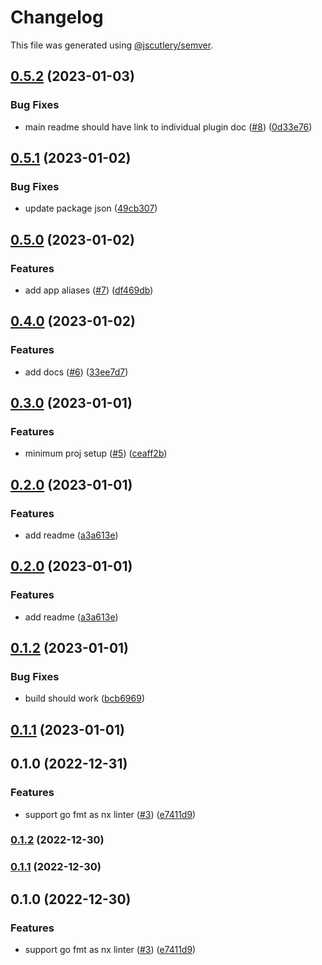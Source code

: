 # Changelog

This file was generated using [@jscutlery/semver](https://github.com/jscutlery/semver).

## [0.5.2](https://github.com/nx-golang/nx-golang/compare/gin-0.5.1...gin-0.5.2) (2023-01-03)


### Bug Fixes

* main readme should have link to individual plugin doc ([#8](https://github.com/nx-golang/nx-golang/issues/8)) ([0d33e76](https://github.com/nx-golang/nx-golang/commit/0d33e763e50a12c8ca95c477afc8b77666fb24da))

## [0.5.1](https://github.com/nx-golang/nx-golang/compare/gin-0.5.0...gin-0.5.1) (2023-01-02)


### Bug Fixes

* update package json ([49cb307](https://github.com/nx-golang/nx-golang/commit/49cb30768382fd68389a8e0784b0333460285f4f))

## [0.5.0](https://github.com/nx-golang/nx-golang/compare/gin-0.4.0...gin-0.5.0) (2023-01-02)


### Features

* add app aliases ([#7](https://github.com/nx-golang/nx-golang/issues/7)) ([df469db](https://github.com/nx-golang/nx-golang/commit/df469db6e951ff4f2b151ce3718aae73243ffc93))

## [0.4.0](https://github.com/nx-golang/nx-golang/compare/gin-0.3.0...gin-0.4.0) (2023-01-02)


### Features

* add docs ([#6](https://github.com/nx-golang/nx-golang/issues/6)) ([33ee7d7](https://github.com/nx-golang/nx-golang/commit/33ee7d7fd22fdd3e0931342ead79782a28f8b6dd))

## [0.3.0](https://github.com/nx-golang/nx-golang/compare/gin-0.2.0...gin-0.3.0) (2023-01-01)


### Features

* minimum proj setup ([#5](https://github.com/nx-golang/nx-golang/issues/5)) ([ceaff2b](https://github.com/nx-golang/nx-golang/commit/ceaff2b428fd38e401b7441ab24a274e732c915e))

## [0.2.0](https://github.com/nx-golang/nx-golang/compare/gin-0.1.2...gin-0.2.0) (2023-01-01)


### Features

* add readme ([a3a613e](https://github.com/nx-golang/nx-golang/commit/a3a613ef3a3ab2fc3b03bf8e93e8b54dd13ca234))

## [0.2.0](https://github.com/nx-golang/nx-golang/compare/gin-0.1.2...gin-0.2.0) (2023-01-01)


### Features

* add readme ([a3a613e](https://github.com/nx-golang/nx-golang/commit/a3a613ef3a3ab2fc3b03bf8e93e8b54dd13ca234))

## [0.1.2](https://github.com/nx-golang/nx-golang/compare/gin-0.1.1...gin-0.1.2) (2023-01-01)


### Bug Fixes

* build should work ([bcb6969](https://github.com/nx-golang/nx-golang/commit/bcb6969d6881de5b436dceae932017fa6cbfec2e))

## [0.1.1](https://github.com/nx-golang/nx-golang/compare/gin-0.1.0...gin-0.1.1) (2023-01-01)

## 0.1.0 (2022-12-31)


### Features

* support go fmt as nx linter ([#3](https://github.com/nx-golang/nx-golang/issues/3)) ([e7411d9](https://github.com/nx-golang/nx-golang/commit/e7411d9a243c44d28c45afdc365e91768816c149))

### [0.1.2](https://github.com/nx-golang/nx-golang/compare/gin@0.1.1...gin@0.1.2) (2022-12-30)

### [0.1.1](https://github.com/nx-golang/nx-golang/compare/gin@0.1.0...gin@0.1.1) (2022-12-30)

## 0.1.0 (2022-12-30)


### Features

* support go fmt as nx linter ([#3](https://github.com/nx-golang/nx-golang/issues/3)) ([e7411d9](https://github.com/nx-golang/nx-golang/commit/e7411d9a243c44d28c45afdc365e91768816c149))
